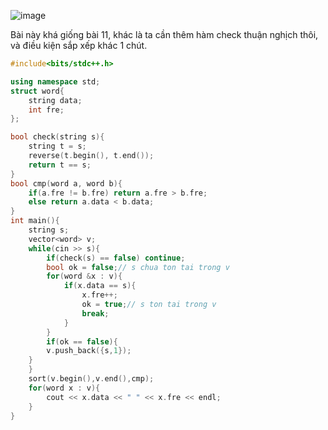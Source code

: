 ![image](https://github.com/Llam-a/Practice_Cpp/assets/115911041/c50ec55b-71a5-49ca-895c-83649a807237)

Bài này khá giống bài 11, khác là ta cần thêm hàm check thuận nghịch thôi, và điều kiện sắp xếp khác 1 chút.

```cpp
#include<bits/stdc++.h>

using namespace std;
struct word{
    string data;
    int fre;
};

bool check(string s){
    string t = s;
    reverse(t.begin(), t.end());
    return t == s;
}
bool cmp(word a, word b){
    if(a.fre != b.fre) return a.fre > b.fre;
    else return a.data < b.data;
}
int main(){
    string s;
    vector<word> v;
    while(cin >> s){
        if(check(s) == false) continue;
        bool ok = false;// s chua ton tai trong v
        for(word &x : v){
            if(x.data == s){
                x.fre++;
                ok = true;// s ton tai trong v
                break;
            }
        }
        if(ok == false){
        v.push_back({s,1});
    }
    }
    sort(v.begin(),v.end(),cmp);
    for(word x : v){
        cout << x.data << " " << x.fre << endl;
    }
}
```
